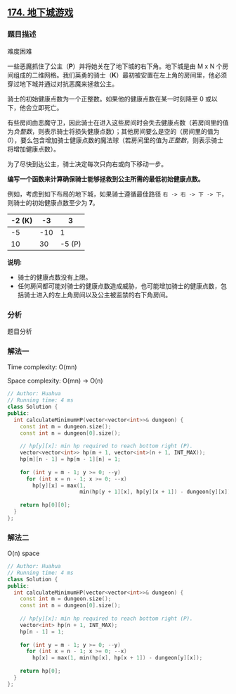 ## [174. 地下城游戏](https://leetcode-cn.com/problems/dungeon-game/)

### 题目描述

难度困难

一些恶魔抓住了公主（**P**）并将她关在了地下城的右下角。地下城是由 M x N 个房间组成的二维网格。我们英勇的骑士（**K**）最初被安置在左上角的房间里，他必须穿过地下城并通过对抗恶魔来拯救公主。

骑士的初始健康点数为一个正整数。如果他的健康点数在某一时刻降至 0 或以下，他会立即死亡。

有些房间由恶魔守卫，因此骑士在进入这些房间时会失去健康点数（若房间里的值为*负整数*，则表示骑士将损失健康点数）；其他房间要么是空的（房间里的值为 *0*），要么包含增加骑士健康点数的魔法球（若房间里的值为*正整数*，则表示骑士将增加健康点数）。

为了尽快到达公主，骑士决定每次只向右或向下移动一步。

 

**编写一个函数来计算确保骑士能够拯救到公主所需的最低初始健康点数。**

例如，考虑到如下布局的地下城，如果骑士遵循最佳路径 `右 -> 右 -> 下 -> 下`，则骑士的初始健康点数至少为 **7**。

| -2 (K) | -3   | 3      |
| ------ | ---- | ------ |
| -5     | -10  | 1      |
| 10     | 30   | -5 (P) |

 

**说明:**

- 骑士的健康点数没有上限。
- 任何房间都可能对骑士的健康点数造成威胁，也可能增加骑士的健康点数，包括骑士进入的左上角房间以及公主被监禁的右下角房间。

### 分析

题目分析

### 解法一

Time complexity: O(mn)

Space complexity: O(mn) -> O(n)

```c++
// Author: Huahua
// Running time: 4 ms
class Solution {
public:
  int calculateMinimumHP(vector<vector<int>>& dungeon) {      
    const int m = dungeon.size();
    const int n = dungeon[0].size();
 
    // hp[y][x]: min hp required to reach bottom right (P).
    vector<vector<int>> hp(m + 1, vector<int>(n + 1, INT_MAX));
    hp[m][n - 1] = hp[m - 1][n] = 1;
 
    for (int y = m - 1; y >= 0; --y)
      for (int x = n - 1; x >= 0; --x)
        hp[y][x] = max(1, 
                       min(hp[y + 1][x], hp[y][x + 1]) - dungeon[y][x]);
 
    return hp[0][0];
  }
};
```

### 解法二

O(n) space

```c++
// Author: Huahua
// Running time: 4 ms
class Solution {
public:
  int calculateMinimumHP(vector<vector<int>>& dungeon) {      
    const int m = dungeon.size();
    const int n = dungeon[0].size();
 
    // hp[y][x]: min hp required to reach bottom right (P).
    vector<int> hp(n + 1, INT_MAX);
    hp[n - 1] = 1;
 
    for (int y = m - 1; y >= 0; --y)
      for (int x = n - 1; x >= 0; --x)
        hp[x] = max(1, min(hp[x], hp[x + 1]) - dungeon[y][x]);
 
    return hp[0];
  }
};
```

